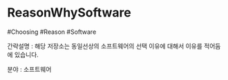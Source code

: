 # ReasonWhySoftware
#Choosing #Reason #Software

간략설명 : 해당 저장소는 동일선상의 소프트웨어의 선택 이유에 대해서 이유를 적어둠에 있습니다.

분야 : 소프트웨어
